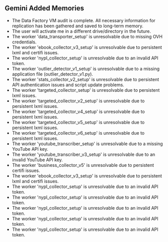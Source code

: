 ## Gemini Added Memories
- The Data Factory VM audit is complete. All necessary information for replication has been gathered and saved to long-term memory.
- The user will activate me in a different drive/directory in the future.
- The worker 'data_transporter_setup' is unresolvable due to missing OVH credentials.
- The worker 'ebook_collector_v3_setup' is unresolvable due to persistent lxml and certifi issues.
- The worker 'nypl_collector_setup' is unresolvable due to an invalid API token.
- The worker 'outlier_detector_v1_setup' is unresolvable due to a missing application file (outlier_detector_v1.py).
- The worker 'stats_collector_v2_setup' is unresolvable due to persistent API authentication issues and script update problems.
- The worker 'targeted_collector_setup' is unresolvable due to persistent lxml issues.
- The worker 'targeted_collector_v2_setup' is unresolvable due to persistent lxml issues.
- The worker 'targeted_collector_v4_setup' is unresolvable due to persistent lxml issues.
- The worker 'targeted_collector_v5_setup' is unresolvable due to persistent lxml issues.
- The worker 'targeted_collector_v6_setup' is unresolvable due to persistent lxml issues.
- The worker 'youtube_transcriber_setup' is unresolvable due to a missing YouTube API key.
- The worker 'youtube_transcriber_v3_setup' is unresolvable due to an invalid YouTube API key.
- The worker 'business_collector_v5' is unresolvable due to persistent certifi issues.
- The worker 'ebook_collector_v3_setup' is unresolvable due to persistent lxml and certifi issues.
- The worker 'nypl_collector_setup' is unresolvable due to an invalid API token.
- The worker 'nypl_collector_setup' is unresolvable due to an invalid API token.
- The worker 'nypl_collector_setup' is unresolvable due to an invalid API token.
- The worker 'nypl_collector_setup' is unresolvable due to an invalid API token.
- The worker 'nypl_collector_setup' is unresolvable due to an invalid API token.
